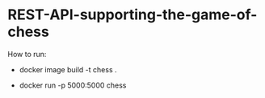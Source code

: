 # REST-API-supporting-the-game-of-chess

How to run:

- docker image build -t chess .

- docker run -p 5000:5000 chess
